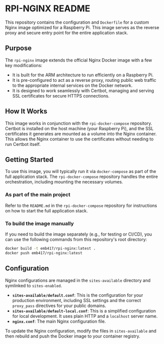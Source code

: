 # RPI-NGINX README

This repository contains the configuration and `Dockerfile` for a custom Nginx image optimized for a Raspberry Pi. This image serves as the reverse proxy and secure entry point for the entire application stack.

## Purpose

The `rpi-nginx` image extends the official Nginx Docker image with a few key modifications:

- It is built for the ARM architecture to run efficiently on a Raspberry Pi.
- It is pre-configured to act as a reverse proxy, routing public web traffic to the appropriate internal services on the Docker network.
- It is designed to work seamlessly with Certbot, managing and serving SSL certificates for secure HTTPS connections.

## How It Works

This image works in conjunction with the `rpi-docker-compose` repository. Certbot is installed on the host machine (your Raspberry Pi), and the SSL certificates it generates are mounted as a volume into the Nginx container. This allows the Nginx container to use the certificates without needing to run Certbot itself.

## Getting Started

To use this image, you will typically run it via `docker-compose` as part of the full application stack. The `rpi-docker-compose` repository handles the entire orchestration, including mounting the necessary volumes.

### As part of the main project

Refer to the `README.md` in the `rpi-docker-compose` repository for instructions on how to start the full application stack.

### To build the image manually

If you need to build the image separately (e.g., for testing or CI/CD), you can use the following commands from this repository's root directory:

```bash
docker build -t emb417/rpi-nginx:latest .
docker push emb417/rpi-nginx:latest
```

## Configuration

Nginx configurations are managed in the `sites-available` directory and symlinked to `sites-enabled`.

- **`sites-available/default.conf`**: This is the configuration for your production environment, including SSL settings and the correct `proxy_pass` directives for your public domains.
- **`sites-available/default-local.conf`**: This is a simplified configuration for local development. It uses plain HTTP and a `localhost` server name.
- **`nginx.conf`**: The main Nginx configuration file.

To update the Nginx configuration, modify the files in `sites-available` and then rebuild and push the Docker image to your container registry.
